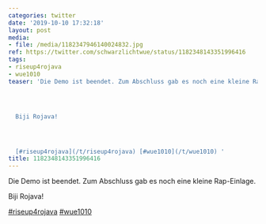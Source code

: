 ```yaml
---
categories: twitter
date: '2019-10-10 17:32:18'
layout: post
media:
- file: /media/1182347946140024832.jpg
ref: https://twitter.com/schwarzlichtwue/status/1182348143351996416
tags:
- riseup4rojava
- wue1010
teaser: 'Die Demo ist beendet. Zum Abschluss gab es noch eine kleine Rap-Einlage.




  Biji Rojava!




  [#riseup4rojava](/t/riseup4rojava) [#wue1010](/t/wue1010) '
title: 1182348143351996416
---
```

Die Demo ist beendet. Zum Abschluss gab es noch eine kleine Rap-Einlage.



Biji Rojava!



[#riseup4rojava](/t/riseup4rojava) [#wue1010](/t/wue1010) 